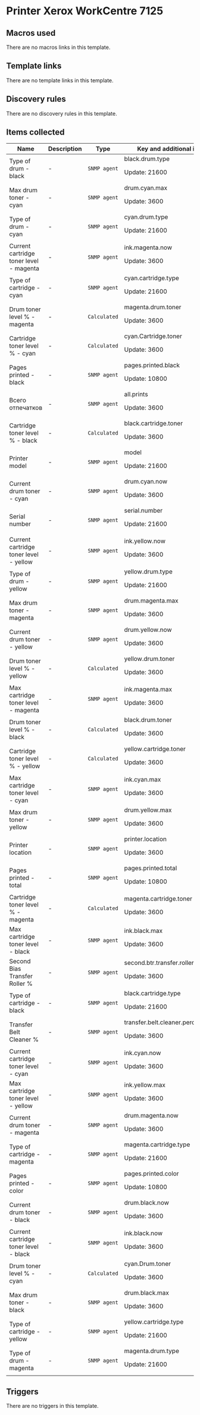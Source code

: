 # Printer Xerox WorkCentre 7125

## Macros used

There are no macros links in this template.

## Template links

There are no template links in this template.

## Discovery rules

There are no discovery rules in this template.

## Items collected

|Name|Description|Type|Key and additional info|
|----|-----------|----|----|
|Type of drum - black|<p>-</p>|`SNMP agent`|black.drum.type<p>Update: 21600</p>|
|Max drum toner - cyan|<p>-</p>|`SNMP agent`|drum.cyan.max<p>Update: 3600</p>|
|Type of drum - cyan|<p>-</p>|`SNMP agent`|cyan.drum.type<p>Update: 21600</p>|
|Current cartridge toner level - magenta|<p>-</p>|`SNMP agent`|ink.magenta.now<p>Update: 3600</p>|
|Type of cartridge - cyan|<p>-</p>|`SNMP agent`|cyan.cartridge.type<p>Update: 21600</p>|
|Drum toner level % - magenta|<p>-</p>|`Calculated`|magenta.drum.toner<p>Update: 3600</p>|
|Cartridge toner level % - cyan|<p>-</p>|`Calculated`|cyan.Cartridge.toner<p>Update: 3600</p>|
|Pages printed - black|<p>-</p>|`SNMP agent`|pages.printed.black<p>Update: 10800</p>|
|Всего отпечатков|<p>-</p>|`SNMP agent`|all.prints<p>Update: 3600</p>|
|Cartridge toner level % - black|<p>-</p>|`Calculated`|black.cartridge.toner<p>Update: 3600</p>|
|Printer model|<p>-</p>|`SNMP agent`|model<p>Update: 21600</p>|
|Current drum toner - cyan|<p>-</p>|`SNMP agent`|drum.cyan.now<p>Update: 3600</p>|
|Serial number|<p>-</p>|`SNMP agent`|serial.number<p>Update: 21600</p>|
|Current cartridge toner level - yellow|<p>-</p>|`SNMP agent`|ink.yellow.now<p>Update: 3600</p>|
|Type of drum - yellow|<p>-</p>|`SNMP agent`|yellow.drum.type<p>Update: 21600</p>|
|Max drum toner - magenta|<p>-</p>|`SNMP agent`|drum.magenta.max<p>Update: 3600</p>|
|Current drum toner - yellow|<p>-</p>|`SNMP agent`|drum.yellow.now<p>Update: 3600</p>|
|Drum toner level % - yellow|<p>-</p>|`Calculated`|yellow.drum.toner<p>Update: 3600</p>|
|Max cartridge toner level - magenta|<p>-</p>|`SNMP agent`|ink.magenta.max<p>Update: 3600</p>|
|Drum toner level % - black|<p>-</p>|`Calculated`|black.drum.toner<p>Update: 3600</p>|
|Cartridge toner level % - yellow|<p>-</p>|`Calculated`|yellow.cartridge.toner<p>Update: 3600</p>|
|Max cartridge toner level - cyan|<p>-</p>|`SNMP agent`|ink.cyan.max<p>Update: 3600</p>|
|Max drum toner - yellow|<p>-</p>|`SNMP agent`|drum.yellow.max<p>Update: 3600</p>|
|Printer location|<p>-</p>|`SNMP agent`|printer.location<p>Update: 3600</p>|
|Pages printed - total|<p>-</p>|`SNMP agent`|pages.printed.total<p>Update: 10800</p>|
|Cartridge toner level % - magenta|<p>-</p>|`Calculated`|magenta.cartridge.toner<p>Update: 3600</p>|
|Max cartridge toner level - black|<p>-</p>|`SNMP agent`|ink.black.max<p>Update: 3600</p>|
|Second Bias Transfer Roller %|<p>-</p>|`SNMP agent`|second.btr.transfer.roller.percent<p>Update: 3600</p>|
|Type of cartridge - black|<p>-</p>|`SNMP agent`|black.cartridge.type<p>Update: 21600</p>|
|Transfer Belt Cleaner %|<p>-</p>|`SNMP agent`|transfer.belt.cleaner.percent<p>Update: 3600</p>|
|Current cartridge toner level - cyan|<p>-</p>|`SNMP agent`|ink.cyan.now<p>Update: 3600</p>|
|Max cartridge toner level - yellow|<p>-</p>|`SNMP agent`|ink.yellow.max<p>Update: 3600</p>|
|Current drum toner - magenta|<p>-</p>|`SNMP agent`|drum.magenta.now<p>Update: 3600</p>|
|Type of cartridge - magenta|<p>-</p>|`SNMP agent`|magenta.cartridge.type<p>Update: 21600</p>|
|Pages printed - color|<p>-</p>|`SNMP agent`|pages.printed.color<p>Update: 10800</p>|
|Current drum toner - black|<p>-</p>|`SNMP agent`|drum.black.now<p>Update: 3600</p>|
|Current cartridge toner level - black|<p>-</p>|`SNMP agent`|ink.black.now<p>Update: 3600</p>|
|Drum toner level % - cyan|<p>-</p>|`Calculated`|cyan.Drum.toner<p>Update: 3600</p>|
|Max drum toner - black|<p>-</p>|`SNMP agent`|drum.black.max<p>Update: 3600</p>|
|Type of cartridge - yellow|<p>-</p>|`SNMP agent`|yellow.cartridge.type<p>Update: 21600</p>|
|Type of drum - magenta|<p>-</p>|`SNMP agent`|magenta.drum.type<p>Update: 21600</p>|
## Triggers

There are no triggers in this template.

